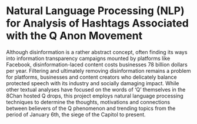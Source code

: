 # Natural Language Processing (NLP) for Analysis of Hashtags Associated with the Q Anon Movement 

Although disinformation is a rather abstract concept, often finding its ways into information transparency campaigns mounted by platforms like Facebook, disinformation-laced content costs businesses 78 billion dollars per year. 
Filtering and ultimately removing disinformation remains a problem for platforms, businesses and content creators who delicately balance protected speech with its industry and socially damaging impact. 
While other textual analyses have focused on the words of ‘Q’ themselves in the 8Chan hosted Q drops, this project employs natural language processing techniques to determine the thoughts, motivations and connections between believers of the Q phenomenon and trending topics from the period of January 6th, the siege of the Capitol to present. 
